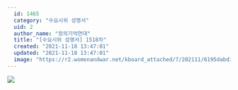 ```yaml
---
  id: 1465
  category: "수요시위 성명서"
  uid: 2
  author_name: "정의기억연대"
  title: "[수요시위 성명서] 1518차"
  created: "2021-11-18 13:47:01"
  updated: "2021-11-18 13:47:01"
  image: "https://r2.womenandwar.net/kboard_attached/7/202111/6195dabd38cd54635031.jpg"
---
```

![](https://r2.womenandwar.net/kboard_attached/7/202111/6195dabd38cd54635031.jpg)